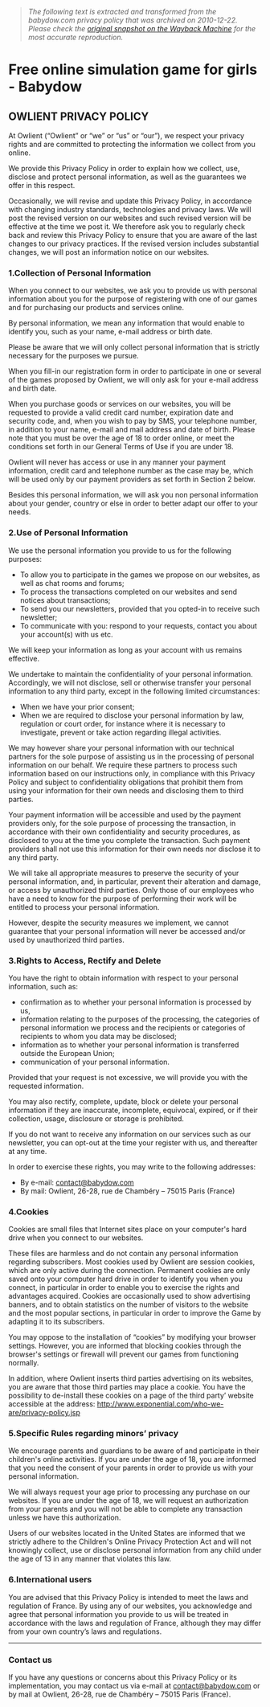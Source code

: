 > *The following text is extracted and transformed from the babydow.com privacy policy that was archived on 2010-12-22. Please check the [original snapshot on the Wayback Machine](https://web.archive.org/web/20101222110456id_/http%3A//www.babydow.com/terms/privacyPolicy) for the most accurate reproduction.*

# Free online simulation game for girls - Babydow

## OWLIENT PRIVACY POLICY

At Owlient (“Owlient” or “we” or “us” or “our”), we respect your privacy rights and are committed to protecting the information we collect from you online.

We provide this Privacy Policy in order to explain how we collect, use, disclose and protect personal information, as well as the guarantees we offer in this respect.

Occasionally, we will revise and update this Privacy Policy, in accordance with changing industry standards, technologies and privacy laws. We will post the revised version on our websites and such revised version will be effective at the time we post it. We therefore ask you to regularly check back and review this Privacy Policy to ensure that you are aware of the last changes to our privacy practices. If the revised version includes substantial changes, we will post an information notice on our websites.

  


### 1.Collection of Personal Information

When you connect to our websites, we ask you to provide us with personal information about you for the purpose of registering with one of our games and for purchasing our products and services online.

By personal information, we mean any information that would enable to identify you, such as your name, e-mail address or birth date.

Please be aware that we will only collect personal information that is strictly necessary for the purposes we pursue.

When you fill-in our registration form in order to participate in one or several of the games proposed by Owlient, we will only ask for your e-mail address and birth date.

When you purchase goods or services on our websites, you will be requested to provide a valid credit card number, expiration date and security code, and, when you wish to pay by SMS, your telephone number, in addition to your name, e-mail and mail address and date of birth. Please note that you must be over the age of 18 to order online, or meet the conditions set forth in our General Terms of Use if you are under 18.

Owlient will never has access or use in any manner your payment information, credit card and telephone number as the case may be, which will be used only by our payment providers as set forth in Section 2 below.

Besides this personal information, we will ask you non personal information about your gender, country or else in order to better adapt our offer to your needs.

  


### 2.Use of Personal Information

We use the personal information you provide to us for the following purposes:

  * To allow you to participate in the games we propose on our websites, as well as chat rooms and forums;
  * To process the transactions completed on our websites and send notices about transactions;
  * To send you our newsletters, provided that you opted-in to receive such newsletter;
  * To communicate with you: respond to your requests, contact you about your account(s) with us etc.



We will keep your information as long as your account with us remains effective.

We undertake to maintain the confidentiality of your personal information. Accordingly, we will not disclose, sell or otherwise transfer your personal information to any third party, except in the following limited circumstances:

  * When we have your prior consent;
  * When we are required to disclose your personal information by law, regulation or court order, for instance where it is necessary to investigate, prevent or take action regarding illegal activities.



We may however share your personal information with our technical partners for the sole purpose of assisting us in the processing of personal information on our behalf. We require these partners to process such information based on our instructions only, in compliance with this Privacy Policy and subject to confidentiality obligations that prohibit them from using your information for their own needs and disclosing them to third parties.

Your payment information will be accessible and used by the payment providers only, for the sole purpose of processing the transaction, in accordance with their own confidentiality and security procedures, as disclosed to you at the time you complete the transaction. Such payment providers shall not use this information for their own needs nor disclose it to any third party.

We will take all appropriate measures to preserve the security of your personal information, and, in particular, prevent their alteration and damage, or access by unauthorized third parties. Only those of our employees who have a need to know for the purpose of performing their work will be entitled to process your personal information.

However, despite the security measures we implement, we cannot guarantee that your personal information will never be accessed and/or used by unauthorized third parties.

  


### 3.Rights to Access, Rectify and Delete

You have the right to obtain information with respect to your personal information, such as:

  * confirmation as to whether your personal information is processed by us,
  * information relating to the purposes of the processing, the categories of personal information we process and the recipients or categories of recipients to whom you data may be disclosed;
  * information as to whether your personal information is transferred outside the European Union;
  * communication of your personal information.



Provided that your request is not excessive, we will provide you with the requested information.

You may also rectify, complete, update, block or delete your personal information if they are inaccurate, incomplete, equivocal, expired, or if their collection, usage, disclosure or storage is prohibited.

If you do not want to receive any information on our services such as our newsletter, you can opt-out at the time your register with us, and thereafter at any time. 

In order to exercise these rights, you may write to the following addresses:

  * By e-mail: [contact@babydow.com](mailto:contact@babydow.com)
  * By mail: Owlient, 26-28, rue de Chambéry – 75015 Paris (France)

  


### 4.Cookies

Cookies are small files that Internet sites place on your computer's hard drive when you connect to our websites. 

These files are harmless and do not contain any personal information regarding subscribers. Most cookies used by Owlient are session cookies, which are only active during the connection. Permanent cookies are only saved onto your computer hard drive in order to identify you when you connect, in particular in order to enable you to exercise the rights and advantages acquired. Cookies are occasionally used to show advertising banners, and to obtain statistics on the number of visitors to the website and the most popular sections, in particular in order to improve the Game by adapting it to its subscribers.

You may oppose to the installation of “cookies” by modifying your browser settings. However, you are informed that blocking cookies through the browser's settings or firewall will prevent our games from functioning normally.

In addition, where Owlient inserts third parties advertising on its websites, you are aware that those third parties may place a cookie. You have the possibility to de-install these cookies on a page of the third party’ website accessible at the address: <http://www.exponential.com/who-we-are/privacy-policy.jsp>

  


### 5.Specific Rules regarding minors’ privacy

We encourage parents and guardians to be aware of and participate in their children's online activities. If you are under the age of 18, you are informed that you need the consent of your parents in order to provide us with your personal information.

We will always request your age prior to processing any purchase on our websites. If you are under the age of 18, we will request an authorization from your parents and you will not be able to complete any transaction unless we have this authorization.

Users of our websites located in the United States are informed that we strictly adhere to the Children's Online Privacy Protection Act and will not knowingly collect, use or disclose personal information from any child under the age of 13 in any manner that violates this law.

  


### 6.International users

You are advised that this Privacy Policy is intended to meet the laws and regulation of France. By using any of our websites, you acknowledge and agree that personal information you provide to us will be treated in accordance with the laws and regulation of France, although they may differ from your own country’s laws and regulations.

  


* * *

### Contact us

If you have any questions or concerns about this Privacy Policy or its implementation, you may contact us via e-mail at [contact@babydow.com](mailto:contact@babydow.com) or by mail at Owlient, 26-28, rue de Chambéry – 75015 Paris (France).

  

